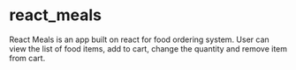 # react_meals
React Meals is an app built on react for food ordering system. User can view the list of food items, add to cart, change the quantity and remove item from cart.
